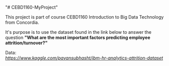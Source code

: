 "# CEBD1160-MyProject" 

This project is part of course CEBD1160 Introduction to Big Data Technology from Concordia. 

It's purpose is to use the dataset found in the link below to answer the question 
<b>"What are the most important factors predicting employee attrition/turnover?"</b>

Data:   
<i>https://www.kaggle.com/pavansubhasht/ibm-hr-analytics-attrition-dataset</i>
